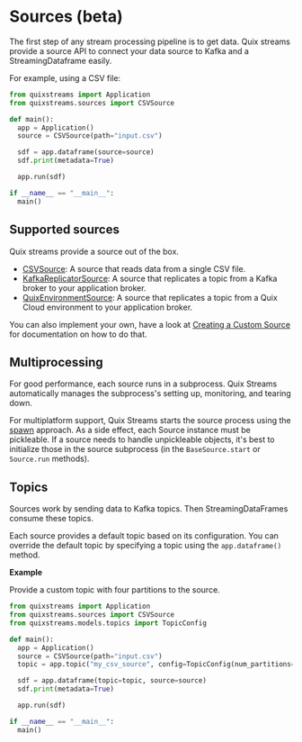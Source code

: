 # Sources (beta)

The first step of any stream processing pipeline is to get data. Quix streams provide a source API to connect your data source to Kafka and a StreamingDataframe easily.

For example, using a CSV file:

```python
from quixstreams import Application
from quixstreams.sources import CSVSource

def main():
  app = Application()
  source = CSVSource(path="input.csv")

  sdf = app.dataframe(source=source)
  sdf.print(metadata=True)

  app.run(sdf)

if __name__ == "__main__":
  main()
```

## Supported sources

Quix streams provide a source out of the box.

* [CSVSource](./csv-source.md): A source that reads data from a single CSV file.
* [KafkaReplicatorSource](./kafka-source.md): A source that replicates a topic from a Kafka broker to your application broker.
* [QuixEnvironmentSource](./quix-source.md): A source that replicates a topic from a Quix Cloud environment to your application broker.

You can also implement your own, have a look at [Creating a Custom Source](custom-sources.md) for documentation on how to do that.

## Multiprocessing

For good performance, each source runs in a subprocess. Quix Streams automatically manages the subprocess's setting up, monitoring, and tearing down. 

For multiplatform support, Quix Streams starts the source process using the [spawn](https://docs.python.org/3/library/multiprocessing.html#contexts-and-start-methods) approach. As a side effect, each Source instance must be pickleable. If a source needs to handle unpickleable objects, it's best to initialize those in the source subprocess (in the `BaseSource.start` or `Source.run` methods).  

## Topics

Sources work by sending data to Kafka topics. Then StreamingDataFrames consume these topics.

Each source provides a default topic based on its configuration. You can override the default topic by specifying a topic using the `app.dataframe()` method. 

**Example**

Provide a custom topic with four partitions to the source. 

```python
from quixstreams import Application
from quixstreams.sources import CSVSource
from quixstreams.models.topics import TopicConfig

def main():
  app = Application()
  source = CSVSource(path="input.csv")
  topic = app.topic("my_csv_source", config=TopicConfig(num_partitions=4, replication_factor=1))

  sdf = app.dataframe(topic=topic, source=source)
  sdf.print(metadata=True)

  app.run(sdf)

if __name__ == "__main__":
  main()
```
